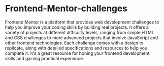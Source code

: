 # Frontend-Mentor-challenges

Frontend Mentor is a platform that provides web development challenges to help you improve your coding skills by building real projects. It offers a variety of projects at different difficulty levels, ranging from simple HTML and CSS challenges to more advanced projects that involve JavaScript and other frontend technologies. Each challenge comes with a design to replicate, along with detailed specifications and resources to help you complete it. It's a great resource for honing your frontend development skills and gaining practical experience.
